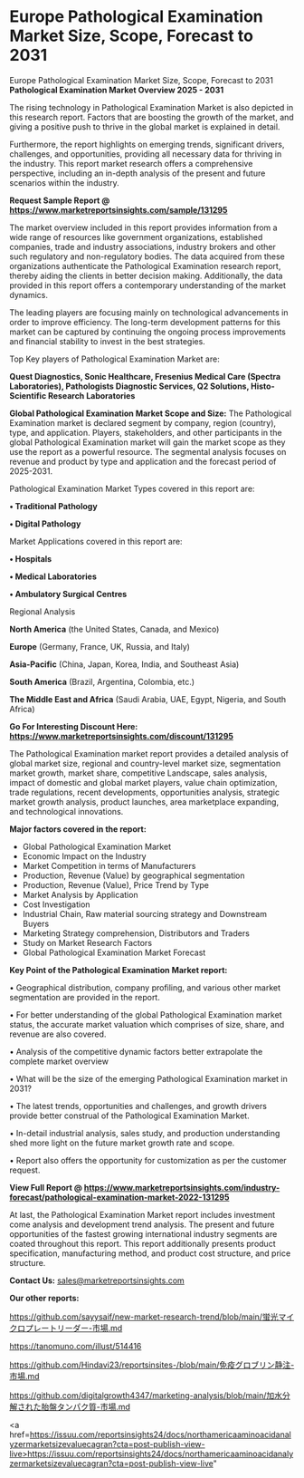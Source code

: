 # Europe Pathological Examination Market Size, Scope, Forecast to 2031
Europe Pathological Examination Market Size, Scope, Forecast to 2031
<Strong> Pathological Examination Market Overview 2025 - 2031</strong>

The rising technology in Pathological Examination Market is also depicted in this research report. Factors that are boosting the growth of the market, and giving a positive push to thrive in the global market is explained in detail.

Furthermore, the report highlights on emerging trends, significant drivers, challenges, and opportunities, providing all necessary data for thriving in the industry. This report market research offers a comprehensive perspective, including an in-depth analysis of the present and future scenarios within the industry.

<strong>Request Sample Report @ <a href=https://www.marketreportsinsights.com/sample/131295>https://www.marketreportsinsights.com/sample/131295</a></strong>

The market overview included in this report provides information from a wide range of resources like government organizations, established companies, trade and industry associations, industry brokers and other such regulatory and non-regulatory bodies. The data acquired from these organizations authenticate the Pathological Examination research report, thereby aiding the clients in better decision making. Additionally, the data provided in this report offers a contemporary understanding of the market dynamics.

The leading players are focusing mainly on technological advancements in order to improve efficiency. The long-term development patterns for this market can be captured by continuing the ongoing process improvements and financial stability to invest in the best strategies.

Top Key players of Pathological Examination Market are:

<strong>Quest Diagnostics, Sonic Healthcare, Fresenius Medical Care (Spectra Laboratories), Pathologists Diagnostic Services, Q2 Solutions, Histo-Scientific Research Laboratories</strong>

<strong><b>Global Pathological Examination Market Scope and Size:</b></strong>
The Pathological Examination market is declared segment by company, region (country), type, and application. Players, stakeholders, and other participants in the global Pathological Examination market will gain the market scope as they use the report as a powerful resource. The segmental analysis focuses on revenue and product by type and application and the forecast period of 2025-2031.

Pathological Examination Market Types covered in this report are:

<strong>• Traditional Pathology

• Digital Pathology</strong>

Market Applications covered in this report are:

<strong>• Hospitals

• Medical Laboratories

• Ambulatory Surgical Centres</strong> 

Regional Analysis

<strong>North America</strong> (the United States, Canada, and Mexico)

<strong>Europe</strong> (Germany, France, UK, Russia, and Italy)

<strong>Asia-Pacific</strong> (China, Japan, Korea, India, and Southeast Asia)

<strong>South America</strong> (Brazil, Argentina, Colombia, etc.)

<strong>The Middle East and Africa</strong> (Saudi Arabia, UAE, Egypt, Nigeria, and South Africa)

<strong>Go For Interesting Discount Here: <a href=https://www.marketreportsinsights.com/discount/131295>https://www.marketreportsinsights.com/discount/131295</a></strong>

The Pathological Examination market report provides a detailed analysis of global market size, regional and country-level market size, segmentation market growth, market share, competitive Landscape, sales analysis, impact of domestic and global market players, value chain optimization, trade regulations, recent developments, opportunities analysis, strategic market growth analysis, product launches, area marketplace expanding, and technological innovations.

<strong><b>Major factors covered in the report:</b></strong>
<ul>
  <li>Global Pathological Examination Market </li>
  <li>Economic Impact on the Industry</li>
  <li>Market Competition in terms of Manufacturers</li>
  <li>Production, Revenue (Value) by geographical segmentation</li>
  <li>Production, Revenue (Value), Price Trend by Type</li>
  <li>Market Analysis by Application</li>
  <li>Cost Investigation</li>
  <li>Industrial Chain, Raw material sourcing strategy and Downstream Buyers</li>
  <li>Marketing Strategy comprehension, Distributors and Traders</li>
  <li>Study on Market Research Factors</li>
  <li>Global Pathological Examination Market Forecast</li>
</ul>

<strong><b>Key Point of the Pathological Examination Market report:</b></strong>

• Geographical distribution, company profiling, and various other market segmentation are provided in the report.

• For better understanding of the global Pathological Examination market status, the accurate market valuation which comprises of size, share, and revenue are also covered.

• Analysis of the competitive dynamic factors better extrapolate the complete market overview

• What will be the size of the emerging Pathological Examination market in 2031?

• The latest trends, opportunities and challenges, and growth drivers provide better construal of the Pathological Examination Market.

• In-detail industrial analysis, sales study, and production understanding shed more light on the future market growth rate and scope.

• Report also offers the opportunity for customization as per the customer request.

<strong><b>View Full Report @ <a href=https://www.marketreportsinsights.com/industry-forecast/pathological-examination-market-2022-131295>https://www.marketreportsinsights.com/industry-forecast/pathological-examination-market-2022-131295</a></b></strong>


At last, the Pathological Examination Market report includes investment come analysis and development trend analysis. The present and future opportunities of the fastest growing international industry segments are coated throughout this report. This report additionally presents product specification, manufacturing method, and product cost structure, and price structure.

<strong>Contact Us:</strong>
sales@marketreportsinsights.com

<strong>Our other reports:</strong>

<a href=https://github.com/sayysaif/new-market-research-trend/blob/main/蛍光マイクロプレートリーダー-市場.md>https://github.com/sayysaif/new-market-research-trend/blob/main/蛍光マイクロプレートリーダー-市場.md</a>

<a href=https://tanomuno.com/illust/514416>https://tanomuno.com/illust/514416</a>

<a href=https://github.com/Hindavi23/reportsinsites-/blob/main/免疫グロブリン静注-市場.md>https://github.com/Hindavi23/reportsinsites-/blob/main/免疫グロブリン静注-市場.md</a>

<a href=https://github.com/digitalgrowth4347/marketing-analysis/blob/main/加水分解された胎盤タンパク質-市場.md>https://github.com/digitalgrowth4347/marketing-analysis/blob/main/加水分解された胎盤タンパク質-市場.md</a>

<a href=https://issuu.com/reportsinsights24/docs/northamericaaminoacidanalyzermarketsizevaluecagran?cta=post-publish-view-live>https://issuu.com/reportsinsights24/docs/northamericaaminoacidanalyzermarketsizevaluecagran?cta=post-publish-view-live</a>"
